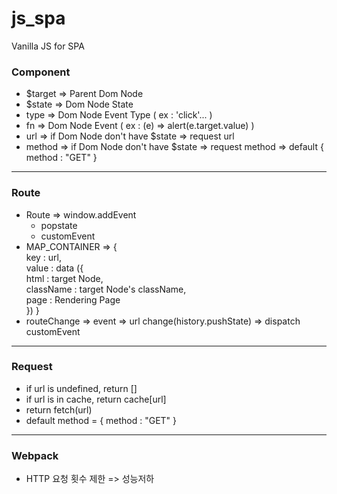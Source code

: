 # js_spa

Vanilla JS for SPA

### Component

- $target => Parent Dom Node
- $state => Dom Node State
- type => Dom Node Event Type ( ex : 'click'... )
- fn => Dom Node Event ( ex : (e) => alert(e.target.value) )
- url => if Dom Node don't have $state => request url
- method => if Dom Node don't have $state => request method => default { method : "GET" }

---

### Route

- Route => window.addEvent
  - popstate
  - customEvent
- MAP_CONTAINER => {</br>
  key : url,</br>
  value : data ({</br>
  html : target Node, </br>
  className : target Node's className,</br>
  page : Rendering Page</br>
  })
  }
- routeChange => event => url change(history.pushState) => dispatch customEvent

---

### Request

- if url is undefined, return []
- if url is in cache, return cache[url]
- return fetch(url)
- default method = { method : "GET" }

---

### Webpack

- HTTP 요청 횟수 제한 => 성능저하
